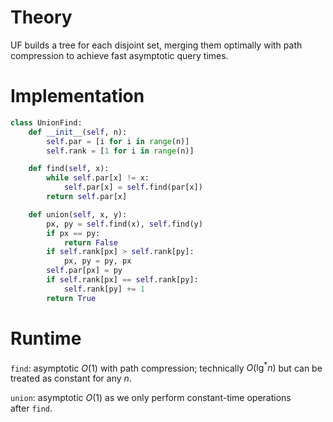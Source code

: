 

# Theory
UF builds a tree for each disjoint set, merging them optimally with path compression to achieve fast asymptotic query times.

# Implementation
```python
class UnionFind:
	def __init__(self, n):
		self.par = [i for i in range(n)]
		self.rank = [1 for i in range(n)]

	def find(self, x):
		while self.par[x] != x:
			self.par[x] = self.find(par[x])
		return self.par[x]

	def union(self, x, y):
		px, py = self.find(x), self.find(y)
		if px == py:
			return False
		if self.rank[px] > self.rank[py]:
			px, py = py, px
		self.par[px] = py
		if self.rank[px] == self.rank[py]:
			self.rank[py] += 1
		return True
```

# Runtime
`find`: asymptotic $O(1)$ with path compression; technically $O(\lg ^* n)$ but can be treated as constant for any $n$.

`union`: asymptotic $O(1)$ as we only perform constant-time operations after `find`.


